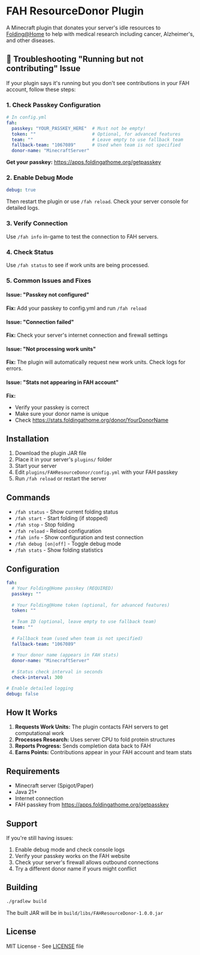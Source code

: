 # FAH ResourceDonor Plugin

A Minecraft plugin that donates your server's idle resources to [Folding@Home](https://foldingathome.org/) to help with medical research including cancer, Alzheimer's, and other diseases.

## 🚨 Troubleshooting "Running but not contributing" Issue

If your plugin says it's running but you don't see contributions in your FAH account, follow these steps:

### 1. Check Passkey Configuration
```yaml
# In config.yml
fah:
  passkey: "YOUR_PASSKEY_HERE"  # Must not be empty!
  token: ""                     # Optional, for advanced features
  team: ""                      # Leave empty to use fallback team
  fallback-team: "1067089"      # Used when team is not specified
  donor-name: "MinecraftServer"
```

**Get your passkey:** https://apps.foldingathome.org/getpasskey

### 2. Enable Debug Mode
```yaml
debug: true
```

Then restart the plugin or use `/fah reload`. Check your server console for detailed logs.

### 3. Verify Connection
Use `/fah info` in-game to test the connection to FAH servers.

### 4. Check Status
Use `/fah status` to see if work units are being processed.

### 5. Common Issues and Fixes

#### Issue: "Passkey not configured"
**Fix:** Add your passkey to config.yml and run `/fah reload`

#### Issue: "Connection failed" 
**Fix:** Check your server's internet connection and firewall settings

#### Issue: "Not processing work units"
**Fix:** The plugin will automatically request new work units. Check logs for errors.

#### Issue: "Stats not appearing in FAH account"
**Fix:** 
- Verify your passkey is correct
- Make sure your donor name is unique
- Check https://stats.foldingathome.org/donor/YourDonorName

## Installation

1. Download the plugin JAR file
2. Place it in your server's `plugins/` folder
3. Start your server
4. Edit `plugins/FAHResourceDonor/config.yml` with your FAH passkey
5. Run `/fah reload` or restart the server

## Commands

- `/fah status` - Show current folding status
- `/fah start` - Start folding (if stopped)
- `/fah stop` - Stop folding
- `/fah reload` - Reload configuration
- `/fah info` - Show configuration and test connection
- `/fah debug [on|off]` - Toggle debug mode
- `/fah stats` - Show folding statistics

## Configuration

```yaml
fah:
  # Your Folding@Home passkey (REQUIRED)
  passkey: ""
  
  # Your Folding@Home token (optional, for advanced features)
  token: ""
  
  # Team ID (optional, leave empty to use fallback team)
  team: ""
  
  # Fallback team (used when team is not specified)
  fallback-team: "1067089"
  
  # Your donor name (appears in FAH stats)
  donor-name: "MinecraftServer"
  
  # Status check interval in seconds
  check-interval: 300

# Enable detailed logging
debug: false
```

## How It Works

1. **Requests Work Units:** The plugin contacts FAH servers to get computational work
2. **Processes Research:** Uses server CPU to fold protein structures
3. **Reports Progress:** Sends completion data back to FAH
4. **Earns Points:** Contributions appear in your FAH account and team stats

## Requirements

- Minecraft server (Spigot/Paper)
- Java 21+
- Internet connection
- FAH passkey from https://apps.foldingathome.org/getpasskey

## Support

If you're still having issues:

1. Enable debug mode and check console logs
2. Verify your passkey works on the FAH website
3. Check your server's firewall allows outbound connections
4. Try a different donor name if yours might conflict

## Building

```bash
./gradlew build
```

The built JAR will be in `build/libs/FAHResourceDonor-1.0.0.jar`

## License

MIT License - See [LICENSE](LICENSE) file